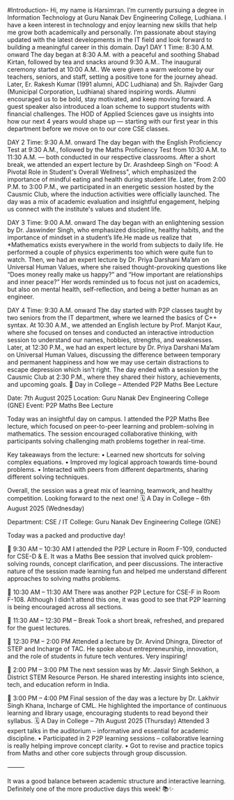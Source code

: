 #Introduction-
Hi, my name is Harsimran. I’m currently pursuing a degree in Information Technology at Guru Nanak Dev Engineering College, Ludhiana. I have a keen interest in technology and enjoy learning new skills that help me grow both academically and personally. I’m passionate about staying updated with the latest developments in the IT field and look forward to building a meaningful career in this domain.
Day1
DAY 1
Time: 8:30 A.M. onward
The day began at 8:30 A.M. with a peaceful and soothing Shabad Kirtan, followed by tea and snacks around 9:30 A.M.. The inaugural ceremony started at 10:00 A.M.. We were given a warm welcome by our teachers, seniors, and staff, setting a positive tone for the journey ahead. Later, Er. Rakesh Kumar (1991 alumni, ADC Ludhiana) and Sh. Rajivder Garg (Municipal Corporation, Ludhiana) shared inspiring words. Alumni encouraged us to be bold, stay motivated, and keep moving forward. A guest speaker also introduced a loan scheme to support students with financial challenges. The HOD of Applied Sciences gave us insights into how our next 4 years would shape up — starting with our first year in this department before we move on to our core CSE classes.

DAY 2
Time: 9:30 A.M. onward
The day began with the English Proficiency Test at 9:30 A.M., followed by the Maths Proficiency Test from 10:30 A.M. to 11:30 A.M. — both conducted in our respective classrooms. After a short break, we attended an expert lecture by Dr. Arashdeep Singh on "Food: A Pivotal Role in Student's Overall Wellness", which emphasized the importance of mindful eating and health during student life. Later, from 2:00 P.M. to 3:00 P.M., we participated in an energetic session hosted by the Causmic Club, where the induction activities were officially launched. The day was a mix of academic evaluation and insightful engagement, helping us connect with the institute's values and student life.

DAY 3
Time: 9:00 A.M. onward
The day began with an enlightening session by Dr. Jaswinder Singh, who emphasized discipline, healthy habits, and the importance of mindset in a student’s life.He made us realize that *Mathematics exists everywhere in the world from subjects to daily life. He performed a couple of physics experiments too which were quite fun to watch. Then, we had an expert lecture by Dr. Priya Darshani Ma’am on Universal Human Values, where she raised thought-provoking questions like “Does money really make us happy?” and “How important are relationships and inner peace?” Her words reminded us to focus not just on academics, but also on mental health, self-reflection, and being a better human as an engineer.

DAY 4
Time: 9:30 A.M. onward
The day started with P2P classes taught by two seniors from the IT department, where we learned the basics of C++ syntax. At 10:30 A.M., we attended an English lecture by Prof. Manjot Kaur, where she focused on tenses and conducted an interactive introduction session to understand our names, hobbies, strengths, and weaknesses. Later, at 12:30 P.M., we had an expert lecture by Dr. Priya Darshani Ma’am on Universal Human Values, discussing the difference between temporary and permanent happiness and how we may use certain distractions to escape depression which isn't right. The day ended with a session by the Causmic Club at 2:30 P.M., where they shared their history, achievements, and upcoming goals.
📅 Day in College – Attended P2P Maths Bee Lecture

Date: 7th August 2025
Location: Guru Nanak Dev Engineering College (GNE)
Event: P2P Maths Bee Lecture

Today was an insightful day on campus. I attended the P2P Maths Bee lecture, which focused on peer-to-peer learning and problem-solving in mathematics. The session encouraged collaborative thinking, with participants solving challenging math problems together in real-time.

Key takeaways from the lecture:
	•	Learned new shortcuts for solving complex equations.
	•	Improved my logical approach towards time-bound problems.
	•	Interacted with peers from different departments, sharing different solving techniques.

Overall, the session was a great mix of learning, teamwork, and healthy competition. Looking forward to the next one!
🗓️ A Day in College – 6th August 2025 (Wednesday)

Department: CSE / IT
College: Guru Nanak Dev Engineering College (GNE)

Today was a packed and productive day!

🔹 9:30 AM – 10:30 AM
I attended the P2P Lecture in Room F-109, conducted for CSE-D & E. It was a Maths Bee session that involved quick problem-solving rounds, concept clarification, and peer discussions. The interactive nature of the session made learning fun and helped me understand different approaches to solving maths problems.

🔹 10:30 AM – 11:30 AM
There was another P2P Lecture for CSE-F in Room F-108. Although I didn’t attend this one, it was good to see that P2P learning is being encouraged across all sections.

🔹 11:30 AM – 12:30 PM – Break
Took a short break, refreshed, and prepared for the guest lectures.

🔹 12:30 PM – 2:00 PM
Attended a lecture by Dr. Arvind Dhingra, Director of STEP and Incharge of TAC. He spoke about entrepreneurship, innovation, and the role of students in future tech ventures. Very inspiring!

🔹 2:00 PM – 3:00 PM
The next session was by Mr. Jasvir Singh Sekhon, a District STEM Resource Person. He shared interesting insights into science, tech, and education reform in India.

🔹 3:00 PM – 4:00 PM
Final session of the day was a lecture by Dr. Lakhvir Singh Khana, Incharge of CML. He highlighted the importance of continuous learning and library usage, encouraging students to read beyond their syllabus.
🗓️ A Day in College – 7th August 2025 (Thursday)
Attended 3 expert talks in the auditorium – informative and essential for academic discipline.
	•	Participated in 2 P2P learning sessions – collaborative learning is really helping improve concept clarity.
	•	Got to revise and practice topics from Maths and other core subjects through group discussion.

⸻

It was a good balance between academic structure and interactive learning. Definitely one of the more productive days this week! 📚✨
